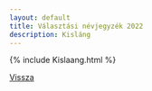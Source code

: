 ```yaml
---
layout: default
title: Választási névjegyzék 2022
description: Kisláng
---
```


{% include Kislaang.html %}

[Vissza](./)